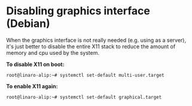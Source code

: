 # Disabling graphics interface (Debian)

When the graphics interface is not really needed (e.g. using as a server), it's just better to disable the entire X11 stack to reduce the amount of memory and cpu used by the system.

**To disable X11 on boot:**

```shell
root@linaro-alip:~# systemctl set-default multi-user.target
```

**To enable X11 again:**

```shell
root@linaro-alip:~# systemctl set-default graphical.target
```
